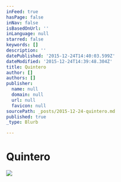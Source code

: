 ```yaml
---
inFeed: true
hasPage: false
inNav: false
isBasedOnUrl: ''
inLanguage: null
starred: false
keywords: []
description: ''
datePublished: '2015-12-24T14:40:03.599Z'
dateModified: '2015-12-24T14:39:48.304Z'
title: Quintero
author: []
authors: []
publisher:
  name: null
  domain: null
  url: null
  favicon: null
sourcePath: _posts/2015-12-24-quintero.md
published: true
_type: Blurb

---
```

# Quintero
![](https://the-grid-user-content.s3-us-west-2.amazonaws.com/98f417cb-6ca8-4654-afe0-49a6073bdf56.jpg)